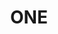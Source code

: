 ---
title: ONE
description: A minimal personal website built with Astro.
tags: ["Astro"]
publishDate: 2025
url: https://github.com/DMouayad/one
---